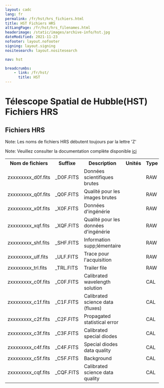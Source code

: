 ```yaml
---
layout: cadc
lang: fr
permalink: /fr/hst/hrs_fichiers.html
title: HST Fichiers HRS
altLangPage: /fr/hst/hrs_filenames.html
headerimage: /static/images/archive-info/hst.jpg
dateModified: 2021-11-23
nofooter: layout.nofooter
signing: layout.signing
nositesearch: layout.nositesearch

nav: hst

breadcrumbs:
    - link: /fr/hst/
      title: HST
---
```


<div class="span-6">
 <h1 id="wb-cont" class="wb-invisible">Télescope Spatial de Hubble(HST) Fichiers HRS</h1>
 <h2 class="align-center">Fichiers HRS</h2>
              

<p class="color-attention">Note: Les noms de fichiers HRS débutent toujours par la lettre 'Z' </p>
<p class="color-attention">Note: Veuillez consulter la documentation complète disponible <a rel="external" href="http://www.stsci.edu/hst/ghrs/documents/handbooks/ihb/GHRS_1.html" class="ui-link">ici</a></p>

<table class="table">
   <tbody><tr>
   <th id="a">Nom de fichiers</th>
   <th id="b">Suffixe</th>
   <th id="c">Description</th>
   <th id="d">Unités</th>
   <th id="f">Type</th>
   <th id="e">Exemple</th>
   </tr>


   <tr>
   <td headers="a">zxxxxxxxx_d0f.fits</td>
   <td headers="b">_D0F.FITS</td>
   <td headers="c">Données scientifiques brutes</td>
   <td headers="d"></td>
   <td headers="f">RAW</td>
   <td headers="e"><a href="/data/pub/HST/product/z0d80106t_d0f.fits" class="ui-link">z0d80106t_d0f.fits</a></td>
   </tr>

   <tr>
   <td headers="a">zxxxxxxxx_q0f.fits</td>
   <td headers="b">_Q0F.FITS</td>
   <td headers="c">Qualité pour les images brutes</td>
   <td headers="d"></td>
   <td headers="f">RAW</td>
   <td headers="e"><a href="/data/pub/HST/product/z0d80106t_q0f.fits" class="ui-link">z0d80106t_q0f.fits</a></td>
   </tr>

   <tr>
   <td headers="a">zxxxxxxxx_x0f.fits</td>
   <td headers="b">_X0F.FITS</td>
   <td headers="c">Données d'ingénérie</td>
   <td headers="d"></td>
   <td headers="f">RAW</td>
   <td headers="e"><a href="/data/pub/HST/product/z0d80106t_x0f.fits" class="ui-link">z0d80106t_x0f.fits</a></td>
   </tr>

   <tr>
   <td headers="a">zxxxxxxxx_xqf.fits</td>
   <td headers="b">_XQF.FITS</td>
   <td headers="c">Qualité pour les données d'ingénérie</td>
   <td headers="d"></td>
   <td headers="f">RAW</td>
   <td headers="e"><a href="/data/pub/HST/product/z0d80106t_xqf.fits" class="ui-link">z0d80106t_xqf.fits</a></td>
   </tr>

   <tr>
   <td headers="a">zxxxxxxxx_shf.fits</td>
   <td headers="b">_SHF.FITS</td>
   <td headers="c">Information supp;lémentaire</td>
   <td headers="d"></td>
   <td headers="f">RAW</td>
   <td headers="e"><a href="/data/pub/HST/product/z0d80106t_shf.fits" class="ui-link">z0d80106t_shf.fits</a></td>
   </tr>

   <tr>
   <td headers="a">zxxxxxxxx_ulf.fits</td>
   <td headers="b">_ULF.FITS</td>
   <td headers="c">Trace pour l'acquisition</td>
   <td headers="d"></td>
   <td headers="f">RAW</td>
   <td headers="e"><a href="/data/pub/HST/product/z0d80106t_ulf.fits" class="ui-link">z0d80106t_ulf.fits</a></td>
   </tr>

   <tr>
   <td headers="a">zxxxxxxxx_trl.fits</td>
   <td headers="b">_TRL.FITS</td>
   <td headers="c">Trailer file</td>
   <td headers="d"></td>
   <td headers="f">RAW</td>
   <td headers="e"><a href="/data/pub/HST/product/z0d80106t_trl.fits" class="ui-link">z0d80106t_trl.fits</a></td>
   </tr>

   <tr>
   <td headers="a">zxxxxxxxx_c0f.fits</td>
   <td headers="b">_C0F.FITS</td>
   <td headers="c">Calibrated wavelength solution</td>
   <td headers="d"></td>
   <td headers="f">CAL</td>
   <td headers="e"><a href="/data/pub/HST/product/z0d80106t_c0f.fits" class="ui-link">z0d80106t_c0f.fits</a></td>
   </tr>

   <tr>
   <td headers="a">zxxxxxxxx_c1f.fits</td>
   <td headers="b">_C1F.FITS</td>
   <td headers="c">Calibrated science data (fluxes)</td>
   <td headers="d"></td>
   <td headers="f">CAL</td>
   <td headers="e"><a href="/data/pub/HST/product/z0d80106t_c1f.fits" class="ui-link">z0d80106t_c1f.fits</a></td>
   </tr>

   <tr>
   <td headers="a">zxxxxxxxx_c2f.fits</td>
   <td headers="b">_C2F.FITS</td>
   <td headers="c">Propagated statistical error</td>
   <td headers="d"></td>
   <td headers="f">CAL</td>
   <td headers="e"><a href="/data/pub/HST/product/z0d80106t_c2f.fits" class="ui-link">z0d80106t_c2f.fits</a></td>
   </tr>

   <tr>
   <td headers="a">zxxxxxxxx_c3f.fits</td>
   <td headers="b">_C3F.FITS</td>
   <td headers="c">Calibrated special diodes</td>
   <td headers="d"></td>
   <td headers="f">CAL</td>
   <td headers="e"><a href="/data/pub/HST/product/z0d80106t_c3f.fits" class="ui-link">z0d80106t_c3f.fits</a></td>
   </tr>

   <tr>
   <td headers="a">zxxxxxxxx_c4f.fits</td>
   <td headers="b">_C4F.FITS</td>
   <td headers="c">Special diodes data quality</td>
   <td headers="d"></td>
   <td headers="f">CAL</td>
   <td headers="e"><a href="/data/pub/HST/product/z0d80106t_c4f.fits" class="ui-link">z0d80106t_c4f.fits</a></td>
   </tr>

   <tr>
   <td headers="a">zxxxxxxxx_c5f.fits</td>
   <td headers="b">_C5F.FITS</td>
   <td headers="c">Background</td>
   <td headers="d"></td>
   <td headers="f">CAL</td>
   <td headers="e"><a href="/data/pub/HST/product/z0d80106t_c5f.fits" class="ui-link">z0d80106t_c5f.fits</a></td>
   </tr>

   <tr>
   <td headers="a">zxxxxxxxx_cqf.fits</td>
   <td headers="b">_CQF.FITS</td>
   <td headers="c">Calibrated science data quality</td>
   <td headers="d"></td>
   <td headers="f">CAL</td>
   <td headers="e"><a href="/data/pub/HST/product/z0d80106t_cqf.fits" class="ui-link">z0d80106t_cqf.fits</a></td>
   </tr>

</tbody></table>


</div>